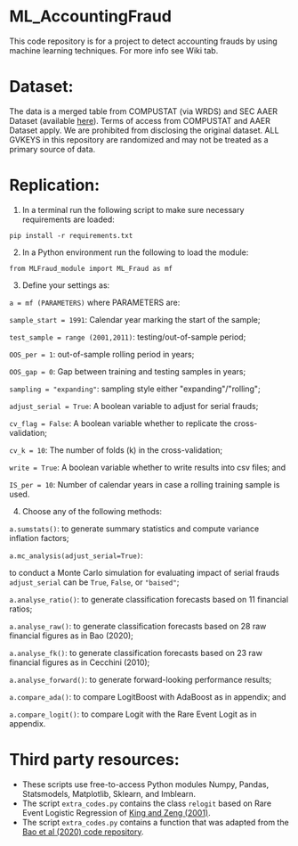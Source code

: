 # ML_AccountingFraud

This code repository is for a project to detect accounting frauds by using machine learning techniques. For more info see Wiki tab. 


# Dataset:

The data is a merged table from COMPUSTAT (via WRDS) and SEC AAER Dataset (available [here](https://sites.google.com/usc.edu/aaerdataset/home)). Terms of access from COMPUSTAT and AAER Dataset apply. We are prohibited from disclosing the original dataset. ALL GVKEYS in this repository are randomized and may not be treated as a primary source of data.

# Replication:

1) In a terminal run the following script to make sure necessary requirements are loaded:

  `pip install -r requirements.txt`

2) In a Python environment run the following to load the module:

  `from MLFraud_module import ML_Fraud as mf`

3) Define your settings as:

  `a = mf (PARAMETERS)` where PARAMETERS are:

  `sample_start = 1991`: Calendar year marking the start of the sample;

  `test_sample = range (2001,2011)`: testing/out-of-sample period;

  `OOS_per = 1`: out-of-sample rolling period in years;

  `OOS_gap = 0`: Gap between training and testing samples in years;

  `sampling = "expanding"`: sampling style either "expanding"/"rolling";

  `adjust_serial = True`: A boolean variable to adjust for serial frauds;

  `cv_flag = False`: A boolean variable whether to replicate the cross-validation;

  `cv_k = 10`: The number of folds (k) in the cross-validation;

  `write = True`: A boolean variable whether to write results into csv files; and

  `IS_per = 10`: Number of calendar years in case a rolling training sample is used.

4) Choose any of the following methods:

  `a.sumstats()`: to generate summary statistics and compute variance inflation factors;
  
  `a.mc_analysis(adjust_serial=True)`: 
  
  to conduct a Monte Carlo simulation for evaluating impact of serial frauds
  `adjust_serial` can be `True`, `False`, or `"baised"`;
  
  `a.analyse_ratio()`: to generate classification forecasts based on 11 financial ratios;
  
  `a.analyse_raw()`: to generate classification forecasts based on 28 raw financial figures as in Bao (2020);
  
  `a.analyse_fk()`: to generate classification forecasts based on 23 raw financial figures as in Cecchini (2010);
  
  `a.analyse_forward()`: to generate forward-looking performance results;
  
  `a.compare_ada()`: to compare LogitBoost with AdaBoost as in appendix; and
  
  `a.compare_logit()`: to compare Logit with the Rare Event Logit as in appendix.

# Third party resources:
* These scripts use free-to-access Python modules Numpy, Pandas, Statsmodels, Matplotlib, Sklearn, and Imblearn. 
* The script `extra_codes.py` contains the class `relogit` based on Rare Event Logistic Regression of [King and Zeng (2001)](https://gking.harvard.edu/files/abs/0s-abs.shtml).
* The script `extra_codes.py` contains a function that was adapted from the [Bao et al (2020) code repository](https://github.com/JarFraud/FraudDetection).
